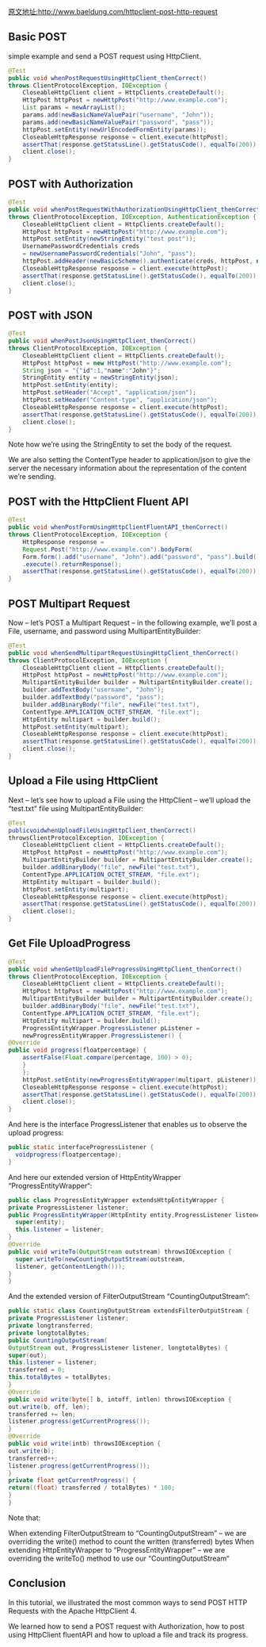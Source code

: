[原文地址:](http://www.baeldung.com/httpclient-post-http-request)http://www.baeldung.com/httpclient-post-http-request

##  Basic POST

simple example and send a POST request using HttpClient.

```JAVA
@Test
public void whenPostRequestUsingHttpClient_thenCorrect()
throws ClientProtocolException, IOException {
    CloseableHttpClient client = HttpClients.createDefault();
    HttpPost httpPost = newHttpPost("http://www.example.com");
    List params = newArrayList();
    params.add(newBasicNameValuePair("username", "John"));
    params.add(newBasicNameValuePair("password", "pass"));
    httpPost.setEntity(newUrlEncodedFormEntity(params));
    CloseableHttpResponse response = client.execute(httpPost);
    assertThat(response.getStatusLine().getStatusCode(), equalTo(200));
    client.close();
}
```


##  POST with Authorization

```JAVA
@Test
public void whenPostRequestWithAuthorizationUsingHttpClient_thenCorrect()
throws ClientProtocolException, IOException, AuthenticationException {
    CloseableHttpClient client = HttpClients.createDefault();
    HttpPost httpPost = newHttpPost("http://www.example.com");
    httpPost.setEntity(newStringEntity("test post"));
    UsernamePasswordCredentials creds
    = newUsernamePasswordCredentials("John", "pass");
    httpPost.addHeader(newBasicScheme().authenticate(creds, httpPost, null));
    CloseableHttpResponse response = client.execute(httpPost);
    assertThat(response.getStatusLine().getStatusCode(), equalTo(200));
    client.close();
}
```
## POST with JSON

```JAVA
@Test
public void whenPostJsonUsingHttpClient_thenCorrect()
throws ClientProtocolException, IOException {
    CloseableHttpClient client = HttpClients.createDefault();
    HttpPost httpPost = new HttpPost("http://www.example.com");
    String json = "{"id":1,"name":"John"}";
    StringEntity entity = newStringEntity(json);
    httpPost.setEntity(entity);
    httpPost.setHeader("Accept", "application/json");
    httpPost.setHeader("Content-type", "application/json");
    CloseableHttpResponse response = client.execute(httpPost);
    assertThat(response.getStatusLine().getStatusCode(), equalTo(200));
    client.close();
}
```
Note how we’re using the StringEntity to set the body of the request.

We are also setting the ContentType header to application/json to give the server the necessary information about the representation of the content we’re sending.

## POST with the HttpClient Fluent API


```JAVA
@Test
public void whenPostFormUsingHttpClientFluentAPI_thenCorrect()
throws ClientProtocolException, IOException {
    HttpResponse response =
    Request.Post("http://www.example.com").bodyForm(
    Form.form().add("username", "John").add("password", "pass").build())
    .execute().returnResponse();
    assertThat(response.getStatusLine().getStatusCode(), equalTo(200));
}
```
##  POST Multipart Request

Now – let’s POST a Multipart Request – in the following example, we’ll post a File, username, and password using MultipartEntityBuilder:
```JAVA
@Test
public void whenSendMultipartRequestUsingHttpClient_thenCorrect()
throws ClientProtocolException, IOException {
    CloseableHttpClient client = HttpClients.createDefault();
    HttpPost httpPost = newHttpPost("http://www.example.com");
    MultipartEntityBuilder builder = MultipartEntityBuilder.create();
    builder.addTextBody("username", "John");
    builder.addTextBody("password", "pass");
    builder.addBinaryBody("file", newFile("test.txt"),
    ContentType.APPLICATION_OCTET_STREAM, "file.ext");
    HttpEntity multipart = builder.build();
    httpPost.setEntity(multipart);
    CloseableHttpResponse response = client.execute(httpPost);
    assertThat(response.getStatusLine().getStatusCode(), equalTo(200));
    client.close();
}
```
## Upload a File using HttpClient

Next – let’s see how to upload a File using the HttpClient – we’ll upload the “test.txt” file using MultipartEntityBuilder:
```JAVA
@Test
publicvoidwhenUploadFileUsingHttpClient_thenCorrect()
throwsClientProtocolException, IOException {
    CloseableHttpClient client = HttpClients.createDefault();
    HttpPost httpPost = newHttpPost("http://www.example.com");
    MultipartEntityBuilder builder = MultipartEntityBuilder.create();
    builder.addBinaryBody("file", newFile("test.txt"),
    ContentType.APPLICATION_OCTET_STREAM, "file.ext");
    HttpEntity multipart = builder.build();
    httpPost.setEntity(multipart);
    CloseableHttpResponse response = client.execute(httpPost);
    assertThat(response.getStatusLine().getStatusCode(), equalTo(200));
    client.close();
}
```
## Get File UploadProgress

```JAVA
@Test
public void whenGetUploadFileProgressUsingHttpClient_thenCorrect()
throws ClientProtocolException, IOException {
    CloseableHttpClient client = HttpClients.createDefault();
    HttpPost httpPost = newHttpPost("http://www.example.com");
    MultipartEntityBuilder builder = MultipartEntityBuilder.create();
    builder.addBinaryBody("file", newFile("test.txt"),
    ContentType.APPLICATION_OCTET_STREAM, "file.ext");
    HttpEntity multipart = builder.build();
    ProgressEntityWrapper.ProgressListener pListener =
    newProgressEntityWrapper.ProgressListener() {
@Override
public void progress(floatpercentage) {
    assertFalse(Float.compare(percentage, 100) > 0);
    }
    };
    httpPost.setEntity(newProgressEntityWrapper(multipart, pListener));
    CloseableHttpResponse response = client.execute(httpPost);
    assertThat(response.getStatusLine().getStatusCode(), equalTo(200));
    client.close();
}
```
And here is the interface ProgressListener that enables us to observe the upload progress:

```JAVA
public static interfaceProgressListener {
  voidprogress(floatpercentage);
}
```
And here our extended version of HttpEntityWrapper “ProgressEntityWrapper“:
```JAVA 
public class ProgressEntityWrapper extendsHttpEntityWrapper {
private ProgressListener listener;
public ProgressEntityWrapper(HttpEntity entity,ProgressListener listener) {
  super(entity);
  this.listener = listener;
}
@Override
public void writeTo(OutputStream outstream) throwsIOException {
  super.writeTo(newCountingOutputStream(outstream,
  listener, getContentLength()));
}
}
```
And the extended version of FilterOutputStream “CountingOutputStream“:
```JAVA
public static class CountingOutputStream extendsFilterOutputStream {
private ProgressListener listener;
private longtransferred;
private longtotalBytes;
public CountingOutputStream(
OutputStream out, ProgressListener listener, longtotalBytes) {
super(out);
this.listener = listener;
transferred = 0;
this.totalBytes = totalBytes;
}
@Override
public void write(byte[] b, intoff, intlen) throwsIOException {
out.write(b, off, len);
transferred += len;
listener.progress(getCurrentProgress());
}
@Override
public void write(intb) throwsIOException {
out.write(b);
transferred++;
listener.progress(getCurrentProgress());
}
private float getCurrentProgress() {
return((float) transferred / totalBytes) * 100;
}
}
```
Note that:

When extending FilterOutputStream to “CountingOutputStream” – we are overriding the write() method to count the written (transferred) bytes
When extending HttpEntityWrapper to “ProgressEntityWrapper” – we are overriding the writeTo() method to use our “CountingOutputStream“
## Conclusion

In this tutorial, we illustrated the most common ways to send POST HTTP Requests with the Apache HttpClient 4.

We learned how to send a POST request with Authorization, how to post using HttpClient fluentAPI and how to upload a file and track its progress.


